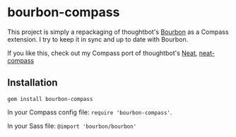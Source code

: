 # bourbon-compass

This project is simply a repackaging of thoughtbot's [Bourbon](http://bourbon.io/) as a Compass extension. I try to keep it in sync and up to date with Bourbon.

If you like this, check out my Compass port of thoughtbot's [Neat](http://neat.bourbon.io/), [neat-compass](https://github.com/jedfoster/neat-compass)

## Installation

`gem install bourbon-compass`

In your Compass config file: `require 'bourbon-compass'`.

In your Sass file: `@import 'bourbon/bourbon'`
